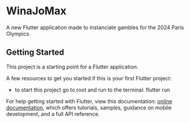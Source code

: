 # WinaJoMax

A new Flutter application made to instanciate gambles for the 2024 Paris Olympics.

## Getting Started

This project is a starting point for a Flutter application.

A few resources to get you started if this is your first Flutter project:

- to start this project go to root and run to the terminal: flutter run

For help getting started with Flutter, view this documentation:
[online documentation](https://flutter.dev/docs), which offers tutorials,
samples, guidance on mobile development, and a full API reference.
